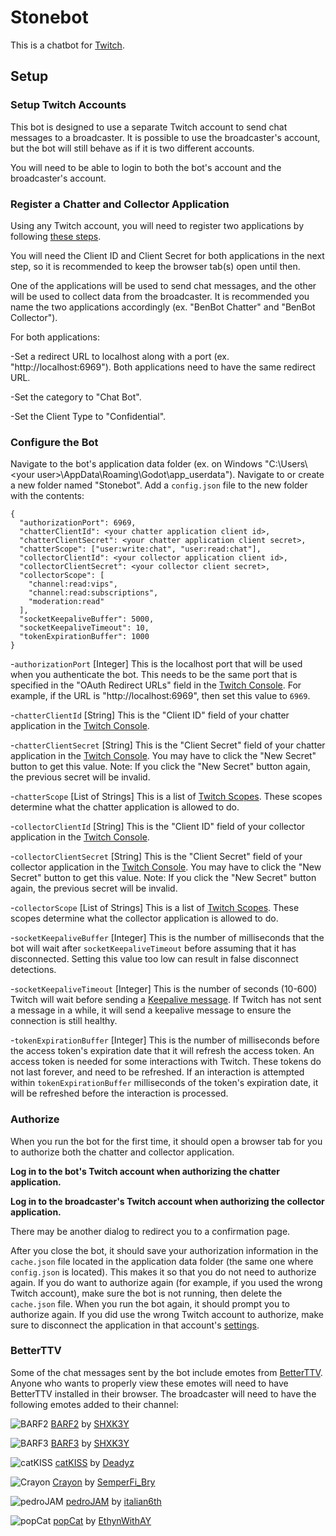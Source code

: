 # Stonebot
This is a chatbot for [Twitch](https://www.twitch.tv/).
 
## Setup

### Setup Twitch Accounts

This bot is designed to use a separate Twitch account to send chat messages to a broadcaster.
It is possible to use the broadcaster's account, but the bot will still behave as if it is two different accounts.

You will need to be able to login to both the bot's account and the broadcaster's account.

### Register a Chatter and Collector Application

Using any Twitch account, you will need to register two applications by following [these steps](https://dev.twitch.tv/docs/authentication/register-app/).

You will need the Client ID and Client Secret for both applications in the next step, so it is recommended to keep the browser tab(s) open until then.

One of the applications will be used to send chat messages, and the other will be used to collect data from the broadcaster.
It is recommended you name the two applications accordingly (ex. "BenBot Chatter" and "BenBot Collector").

For both applications:

-Set a redirect URL to localhost along with a port (ex. "http://localhost:6969").
Both applications need to have the same redirect URL.

-Set the category to "Chat Bot".

-Set the Client Type to "Confidential".

### Configure the Bot

Navigate to the bot's application data folder (ex. on Windows "C:\Users\\\<your user>\AppData\Roaming\Godot\app_userdata").
Navigate to or create a new folder named "Stonebot".
Add a `config.json` file to the new folder with the contents:
```
{
  "authorizationPort": 6969,
  "chatterClientId": <your chatter application client id>,
  "chatterClientSecret": <your chatter application client secret>,
  "chatterScope": ["user:write:chat", "user:read:chat"],
  "collectorClientId": <your collector application client id>,
  "collectorClientSecret": <your collector client secret>,
  "collectorScope": [
	"channel:read:vips",
	"channel:read:subscriptions",
	"moderation:read"
  ],
  "socketKeepaliveBuffer": 5000,
  "socketKeepaliveTimeout": 10,
  "tokenExpirationBuffer": 1000
}
```
-`authorizationPort` [Integer]
This is the localhost port that will be used when you authenticate the bot.
This needs to be the same port that is specified in the "OAuth Redirect URLs" field in the [Twitch Console](https://dev.twitch.tv/console/apps).
For example, if the URL is "http://localhost:6969", then set this value to `6969`.

-`chatterClientId` [String]
This is the "Client ID" field of your chatter application in the [Twitch Console](https://dev.twitch.tv/console/apps).

-`chatterClientSecret` [String]
This is the "Client Secret" field of your chatter application in the [Twitch Console](https://dev.twitch.tv/console/apps).
You may have to click the "New Secret" button to get this value.
Note: If you click the "New Secret" button again, the previous secret will be invalid.

-`chatterScope` [List of Strings]
This is a list of [Twitch Scopes](https://dev.twitch.tv/docs/authentication/scopes/#twitch-api-scopes).
These scopes determine what the chatter application is allowed to do.

-`collectorClientId` [String]
This is the "Client ID" field of your collector application in the [Twitch Console](https://dev.twitch.tv/console/apps).

-`collectorClientSecret` [String]
This is the "Client Secret" field of your collector application in the [Twitch Console](https://dev.twitch.tv/console/apps).
You may have to click the "New Secret" button to get this value.
Note: If you click the "New Secret" button again, the previous secret will be invalid.

-`collectorScope` [List of Strings]
This is a list of [Twitch Scopes](https://dev.twitch.tv/docs/authentication/scopes/#twitch-api-scopes).
These scopes determine what the collector application is allowed to do.

-`socketKeepaliveBuffer` [Integer]
This is the number of milliseconds that the bot will wait after `socketKeepaliveTimeout` before assuming that it has disconnected.
Setting this value too low can result in false disconnect detections.

-`socketKeepaliveTimeout` [Integer]
This is the number of seconds (10-600) Twitch will wait before sending a [Keepalive message](https://dev.twitch.tv/docs/eventsub/handling-websocket-events/#keepalive-message).
If Twitch has not sent a message in a while, it will send a keepalive message to ensure the connection is still healthy.

-`tokenExpirationBuffer` [Integer]
This is the number of milliseconds before the access token's expiration date that it will refresh the access token.
An access token is needed for some interactions with Twitch. These tokens do not last forever, and need to be refreshed.
If an interaction is attempted within `tokenExpirationBuffer` milliseconds of the token's expiration date, it will be refreshed before the interaction is processed.

### Authorize

When you run the bot for the first time, it should open a browser tab for you to authorize both the chatter and collector application.

**Log in to the bot's Twitch account when authorizing the chatter application.**

**Log in to the broadcaster's Twitch account when authorizing the collector application.**

There may be another dialog to redirect you to a confirmation page.

After you close the bot, it should save your authorization information in the `cache.json` file located in the application data folder (the same one where `config.json` is located).
This makes it so that you do not need to authorize again.
If you do want to authorize again (for example, if you used the wrong Twitch account), make sure the bot is not running, then delete the `cache.json` file.
When you run the bot again, it should prompt you to authorize again.
If you did use the wrong Twitch account to authorize, make sure to disconnect the application in that account's [settings](https://www.twitch.tv/settings/connections).

### BetterTTV

Some of the chat messages sent by the bot include emotes from [BetterTTV](https://betterttv.com/).
Anyone who wants to properly view these emotes will need to have BetterTTV installed in their browser.
The broadcaster will need to have the following emotes added to their channel:

![BARF2](https://cdn.betterttv.net/emote/5f9e991d58e96102e92a76f1/1x.webp) [BARF2](https://betterttv.com/emotes/5f9e991d58e96102e92a76f1) by [SHXK3Y](https://betterttv.com/users/5de74567e7df1277b606d33c)

![BARF3](https://cdn.betterttv.net/emote/5f9e992f1b017902db156fd8/1x.webp) [BARF3](https://betterttv.com/emotes/5f9e992f1b017902db156fd8) by [SHXK3Y](https://betterttv.com/users/5de74567e7df1277b606d33c)

![catKISS](https://cdn.betterttv.net/emote/5f455410b2efd65d77e8cb14/1x.webp) [catKISS](https://betterttv.com/emotes/5f455410b2efd65d77e8cb14) by [Deadyz](https://betterttv.com/users/568c182801ea6722348aaeaa)

![Crayon](https://cdn.betterttv.net/emote/5eb386a7813f921693550791/1x.webp) [Crayon](https://betterttv.com/emotes/5eb386a7813f921693550791) by [SemperFi_Bry](https://betterttv.com/users/5c1350257da8ec6e75dfa641)

![pedroJAM](https://cdn.betterttv.net/emote/662d9cceee8f80be4860981b/1x.webp) [pedroJAM](https://betterttv.com/emotes/662d9cceee8f80be4860981b) by [italian6th](https://betterttv.com/users/5ef2a91ef91de70dea5bf160)

![popCat](https://cdn.betterttv.net/emote/5fa8f232eca18f6455c2b2e1/1x.webp) [popCat](https://betterttv.com/emotes/5fa8f232eca18f6455c2b2e1) by [EthynWithAY](https://betterttv.com/users/5b458a6b9733463289f1408e)
